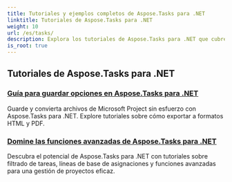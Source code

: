 ```yaml
---
title: Tutoriales y ejemplos completos de Aspose.Tasks para .NET
linktitle: Tutoriales de Aspose.Tasks para .NET
weight: 10
url: /es/tasks/
description: Explora los tutoriales de Aspose.Tasks para .NET que cubren opciones de guardado, calendario y programación, gestión de proyectos y más. Mejora tus habilidades de gestión de proyectos.
is_root: true
---
```

## Tutoriales de Aspose.Tasks para .NET
### [Guía para guardar opciones en Aspose.Tasks para .NET](./guide-to-saving-options/)
Guarde y convierta archivos de Microsoft Project sin esfuerzo con Aspose.Tasks para .NET. Explore tutoriales sobre cómo exportar a formatos HTML y PDF.
### [Domine las funciones avanzadas de Aspose.Tasks para .NET](./master-advanced-features/)
Descubra el potencial de Aspose.Tasks para .NET con tutoriales sobre filtrado de tareas, líneas de base de asignaciones y funciones avanzadas para una gestión de proyectos eficaz.